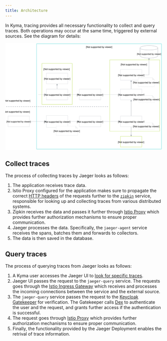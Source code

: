 ```yaml
---
title: Architecture
---
```



In Kyma, tracing provides all necessary functionality to collect and query traces. Both operations may occur at the same time, triggered by external sources. See the diagram for details: 

![Tracing architecture](./assets/tracing-architecture.svg)


## Collect traces

The process of collecting traces by Jaeger looks as follows:
 
1. The application receives trace data.
2. Istio Proxy configured for the application makes sure to propagate the correct [HTTP headers](/components/tracing#details-propagate-http-headers) of the requests further to the [`zipkin`](https://zipkin.io/) service, responsible for looking up and collecting traces from various distributed systems.
3. Zipkin receives the data and passes it further through [Istio Proxy](https://github.com/istio/proxy) which provides further authorization mechanisms to ensure proper communication. 
4. Jaeger processes the data. Specifically, the  `jaeger-agent` service receives the spans, batches them and forwards to collectors. 
5. The data is then saved in the database.

## Query traces

The process of querying traces from Jaeger looks as follows:

1. A Kyma user accesses the Jaeger UI to [look for specific traces](/components/tracing#details-search-for-traces).
2. Jaeger UI passes the request to the `jaeger-query` service. The requests goes through the [Istio Ingress Gateway](https://kyma-project.io/docs/components/application-connector/#architecture-application-connector-components-istio-ingress-gateway) which receives and processes the incoming connections between the service and the external source.
3. The `jaeger-query` service passes the request to the [Keycloak Gatekeeper](https://github.com/keycloak/keycloak-gatekeeper) for verification. The Gatekeeper calls [Dex](https://github.com/dexidp/dex) to authenticate the user and the request, and grants further access if the authentication is successful. 
4. The request goes through [Istio Proxy](https://github.com/istio/proxy) which provides further authorization mechanisms to ensure proper communication. 
5. Finally, the functionality provided by the Jaeger Deployment enables the retrival of trace information. 





